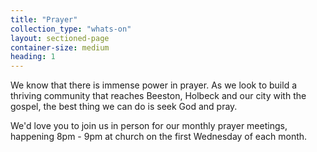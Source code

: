```yaml
---
title: "Prayer"
collection_type: "whats-on"
layout: sectioned-page
container-size: medium
heading: 1
---
```


We know that there is immense power in prayer. As we look to build a thriving community that reaches Beeston, Holbeck and our city with the gospel, the best thing we can do is seek God and pray.

We'd love you to join us in person for our monthly prayer meetings, happening 8pm - 9pm at church on the first Wednesday of each month.
